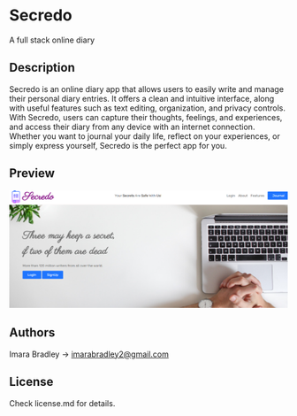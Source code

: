 # Secredo

A full stack online diary 

## Description
Secredo is an online diary app that allows users to easily write and manage their personal diary entries. It offers a clean and intuitive interface, along with useful features such as text editing, organization, and privacy controls. With Secredo, users can capture their thoughts, feelings, and experiences, and access their diary from any device with an internet connection. Whether you want to journal your daily life, reflect on your experiences, or simply express yourself, Secredo is the perfect app for you.

## Preview
![alt text](https://github.com/ImaraBradley001/Secredo/raw/master/preview/1.png)

## Authors

Imara Bradley -> imarabradley2@gmail.com

## License

Check license.md for details.
